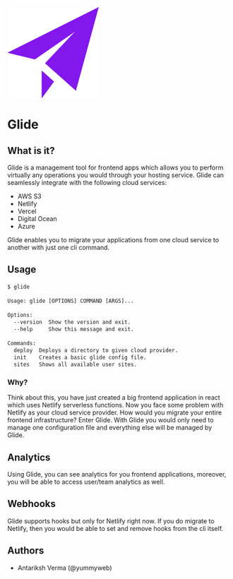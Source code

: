 ![glide logo](glide-logo.png)
# Glide

## What is it?

Glide is a management tool for frontend apps which allows you to perform virtually any operations you would through your hosting service.
Glide can seamlessly integrate with the following cloud services:
- AWS S3
- Netlify
- Vercel
- Digital Ocean
- Azure

Glide enables you to migrate your applications from one cloud service to another with just one cli command.

## Usage

```
$ glide

Usage: glide [OPTIONS] COMMAND [ARGS]...

Options:
  --version  Show the version and exit.
  --help     Show this message and exit.

Commands:
  deploy  Deploys a directory to given cloud provider.
  init    Creates a basic glide config file.
  sites   Shows all available user sites.
```

### Why?

Think about this, you have just created a big frontend application in react which uses Netlify serverless functions. Now you face some problem with Netlify as your cloud service provider. How would you migrate your entire frontend infrastructure? Enter Glide. With Glide you would only need to manage one configuration file and everything else will be managed by Glide.

## Analytics

Using Glide, you can see analytics for you frontend applications, moreover, you will be able to access user/team analytics as well.

## Webhooks

Glide supports hooks but only for Netlify right now. If you do migrate to Netlify, then you would be able to set and remove hooks from the cli itself.

## Authors

- Antariksh Verma (@yummyweb)